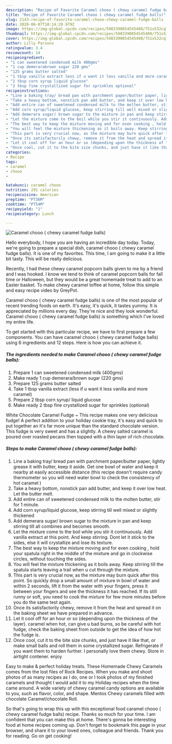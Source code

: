 ```yaml
---
description: "Recipe of Favorite Caramel chooo ( chewy caramel fudge balls)"
title: "Recipe of Favorite Caramel chooo ( chewy caramel fudge balls)"
slug: 2143-recipe-of-favorite-caramel-chooo-chewy-caramel-fudge-balls
date: 2020-06-07T10:14:29.979Z
image: https://img-global.cpcdn.com/recipes/5983390854545408/751x532cq70/caramel-chooo-chewy-caramel-fudge-balls-recipe-main-photo.jpg
thumbnail: https://img-global.cpcdn.com/recipes/5983390854545408/751x532cq70/caramel-chooo-chewy-caramel-fudge-balls-recipe-main-photo.jpg
cover: https://img-global.cpcdn.com/recipes/5983390854545408/751x532cq70/caramel-chooo-chewy-caramel-fudge-balls-recipe-main-photo.jpg
author: Lilly Parsons
ratingvalue: 3.4
reviewcount: 14
recipeingredient:
- "1 can sweetened condensed milk 400gms"
- "1 cup demerarabrown sugar 220 gms"
- "125 grams butter salted"
- "1 tbsp vanilla extract less if u want it less vanilla and more caramel"
- "2 tbsp corn syrup liquid glucose"
- "2 tbsp fine crystallized sugar for sprinkles optional"
recipeinstructions:
- "Line a baking tray/ bread pan with parchment paper/butter paper, lightly grease it with butter, keep it aside. Get one bowl of water and keep it nearby at easily accessible distance (this recipe doesn&#39;t require candy thermometer so you will need water bowl to check the consistency of hot caramel )"
- "Take a heavy bottom, nonstick pan add butter, and keep it over low heat. Let the butter melt."
- "Add entire can of sweetened condensed milk to the molten butter, stir for 1 minute."
- "Add corn syrup/liquid glucose, keep stirring till well mixed or slightly thickened"
- "Add demerara sugar/ brown sugar to the mixture in pan and keep stirring till all combines and becomes smooth."
- "Let the mixture come to the boil while you stir it continuously. Add vanilla extract at this point. And keep stirring. Dont let it stick to the sides, else it will crystallize and lose its texture."
- "The best way to keep the mixture moving and for even cooking , hold your spatula right in the middle of the mixture and go in clockwise circles, without touching the sides."
- "You will feel the mixture thickening as it boils away. Keep stirring till the spatula starts leaving a trail when u cut through the mixture."
- "This part is very crucial now, as the mixture may burn quick after this point. So quickly drop a small amount of mixture in bowl of water and within 2 seconds, lift it from the water with your fingers, press it between your fingers and see the thickness it has reached. If its still runny or soft, you need to cook the mixture for few more minutes before you do the same test again."
- "Once its satisfactorily chewy, remove it from the heat and spread it on the baking sheet we have prepared in advance."
- "Let it cool off for an hour or so (depending upon the thickness of the layer). caramel when hot, can give u bad burns, so be careful with hot fudge, check the baking sheet from outside to get the idea of how hot the fudge is."
- "Once cool, cut it to the bite size chunks, and just have it like that, or make small balls and roll them in some crystallized sugar. Refrigerate if you want them to harden further. I personally love them chewy. Store in airtight contener. enjoy"
categories:
- Recipe
tags:
- caramel
- chooo
- 

katakunci: caramel chooo  
nutrition: 291 calories
recipecuisine: American
preptime: "PT36M"
cooktime: "PT54M"
recipeyield: "1"
recipecategory: Lunch

---
```



![Caramel chooo ( chewy caramel fudge balls)](https://img-global.cpcdn.com/recipes/5983390854545408/751x532cq70/caramel-chooo-chewy-caramel-fudge-balls-recipe-main-photo.jpg)

Hello everybody, I hope you are having an incredible day today. Today, we're going to prepare a special dish, caramel chooo ( chewy caramel fudge balls). It is one of my favorites. This time, I am going to make it a little bit tasty. This will be really delicious.

Recently, I had these chewy caramel popcorn balls given to me by a friend and I was hooked. I know we tend to think of caramel popcorn balls for fall time or Halloween, but they would be a great homemade treat to add to an Easter basket. To make chewy caramel toffee at home, follow this simple and easy recipe video by GreyPot.

Caramel chooo ( chewy caramel fudge balls) is one of the most popular of recent trending foods on earth. It's easy, it's quick, it tastes yummy. It is appreciated by millions every day. They're nice and they look wonderful. Caramel chooo ( chewy caramel fudge balls) is something which I've loved my entire life.


To get started with this particular recipe, we have to first prepare a few components. You can have caramel chooo ( chewy caramel fudge balls) using 6 ingredients and 12 steps. Here is how you can achieve it.

<!--inarticleads1-->

##### The ingredients needed to make Caramel chooo ( chewy caramel fudge balls):

1. Prepare 1 can sweetened condensed milk (400gms)
1. Make ready 1 cup demerara/brown sugar (220 gms)
1. Prepare 125 grams butter salted
1. Take 1 tbsp vanilla extract (less if u want it less vanilla and more caramel)
1. Prepare 2 tbsp corn syrup/ liquid glucose
1. Make ready 2 tbsp fine crystallized sugar for sprinkles (optional)


White Chocolate Caramel Fudge ~ This recipe makes one very delicious fudge! A perfect addition to your holiday cookie tray, it&#39;s easy and quick to put together an it&#39;s far more unique than the standard chocolate version. This fudge is very sweet and has a slightly. A chewy salted caramel is poured over roasted pecans then topped with a thin layer of rich chocolate. 

<!--inarticleads2-->

##### Steps to make Caramel chooo ( chewy caramel fudge balls):

1. Line a baking tray/ bread pan with parchment paper/butter paper, lightly grease it with butter, keep it aside. Get one bowl of water and keep it nearby at easily accessible distance (this recipe doesn&#39;t require candy thermometer so you will need water bowl to check the consistency of hot caramel )
1. Take a heavy bottom, nonstick pan add butter, and keep it over low heat. Let the butter melt.
1. Add entire can of sweetened condensed milk to the molten butter, stir for 1 minute.
1. Add corn syrup/liquid glucose, keep stirring till well mixed or slightly thickened
1. Add demerara sugar/ brown sugar to the mixture in pan and keep stirring till all combines and becomes smooth.
1. Let the mixture come to the boil while you stir it continuously. Add vanilla extract at this point. And keep stirring. Dont let it stick to the sides, else it will crystallize and lose its texture.
1. The best way to keep the mixture moving and for even cooking , hold your spatula right in the middle of the mixture and go in clockwise circles, without touching the sides.
1. You will feel the mixture thickening as it boils away. Keep stirring till the spatula starts leaving a trail when u cut through the mixture.
1. This part is very crucial now, as the mixture may burn quick after this point. So quickly drop a small amount of mixture in bowl of water and within 2 seconds, lift it from the water with your fingers, press it between your fingers and see the thickness it has reached. If its still runny or soft, you need to cook the mixture for few more minutes before you do the same test again.
1. Once its satisfactorily chewy, remove it from the heat and spread it on the baking sheet we have prepared in advance.
1. Let it cool off for an hour or so (depending upon the thickness of the layer). caramel when hot, can give u bad burns, so be careful with hot fudge, check the baking sheet from outside to get the idea of how hot the fudge is.
1. Once cool, cut it to the bite size chunks, and just have it like that, or make small balls and roll them in some crystallized sugar. Refrigerate if you want them to harden further. I personally love them chewy. Store in airtight contener. enjoy


Easy to make &amp; perfect holiday treats. These Homemade Chewy Caramels comes from the lost files of Rock Recipes. When you make and shoot photos of as many recipes as I do, one or I took photos of my finished caramels and thought I would add it to my Holiday recipes when the time came around. A wide variety of chewy caramel candy options are available to you, such as flavor, color, and shape. Mentos Chewy caramels filled with chocolate Caramel/chocolate Roll. 

So that's going to wrap this up with this exceptional food caramel chooo ( chewy caramel fudge balls) recipe. Thanks so much for your time. I am confident that you can make this at home. There's gonna be interesting food at home recipes coming up. Don't forget to bookmark this page in your browser, and share it to your loved ones, colleague and friends. Thank you for reading. Go on get cooking!
